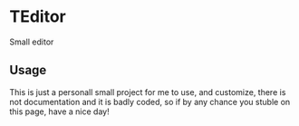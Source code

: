 # TEditor
Small editor

## Usage

This is just a personall small project for me to use, and customize, there is not documentation and it is badly coded, so if by any chance you stuble on this page, have a nice day!
